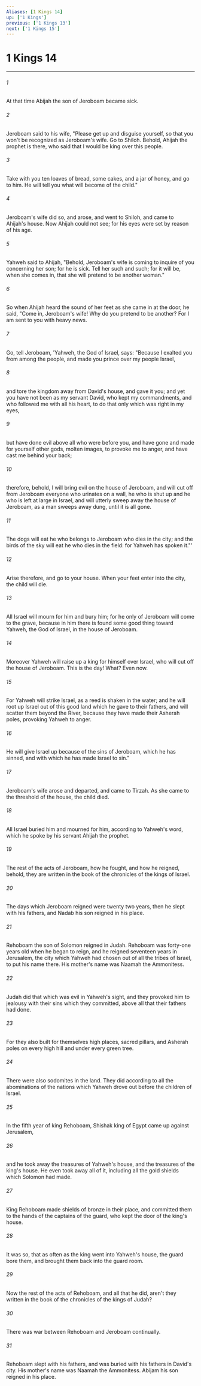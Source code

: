 ```yaml
---
Aliases: [1 Kings 14]
up: ['1 Kings']
previous: ['1 Kings 13']
next: ['1 Kings 15']
---
```

# 1 Kings 14
***





###### 1 

At that time Abijah the son of Jeroboam became sick. 



###### 2 

Jeroboam said to his wife, "Please get up and disguise yourself, so that you won't be recognized as Jeroboam's wife. Go to Shiloh. Behold, Ahijah the prophet is there, who said that I would be king over this people. 



###### 3 

Take with you ten loaves of bread, some cakes, and a jar of honey, and go to him. He will tell you what will become of the child." 



###### 4 

Jeroboam's wife did so, and arose, and went to Shiloh, and came to Ahijah's house. Now Ahijah could not see; for his eyes were set by reason of his age. 



###### 5 

Yahweh said to Ahijah, "Behold, Jeroboam's wife is coming to inquire of you concerning her son; for he is sick. Tell her such and such; for it will be, when she comes in, that she will pretend to be another woman." 



###### 6 

So when Ahijah heard the sound of her feet as she came in at the door, he said, "Come in, Jeroboam's wife! Why do you pretend to be another? For I am sent to you with heavy news. 



###### 7 

Go, tell Jeroboam, 'Yahweh, the God of Israel, says: "Because I exalted you from among the people, and made you prince over my people Israel, 



###### 8 

and tore the kingdom away from David's house, and gave it you; and yet you have not been as my servant David, who kept my commandments, and who followed me with all his heart, to do that only which was right in my eyes, 



###### 9 

but have done evil above all who were before you, and have gone and made for yourself other gods, molten images, to provoke me to anger, and have cast me behind your back; 



###### 10 

therefore, behold, I will bring evil on the house of Jeroboam, and will cut off from Jeroboam everyone who urinates on a wall, he who is shut up and he who is left at large in Israel, and will utterly sweep away the house of Jeroboam, as a man sweeps away dung, until it is all gone. 



###### 11 

The dogs will eat he who belongs to Jeroboam who dies in the city; and the birds of the sky will eat he who dies in the field: for Yahweh has spoken it."' 



###### 12 

Arise therefore, and go to your house. When your feet enter into the city, the child will die. 



###### 13 

All Israel will mourn for him and bury him; for he only of Jeroboam will come to the grave, because in him there is found some good thing toward Yahweh, the God of Israel, in the house of Jeroboam. 



###### 14 

Moreover Yahweh will raise up a king for himself over Israel, who will cut off the house of Jeroboam. This is the day! What? Even now. 



###### 15 

For Yahweh will strike Israel, as a reed is shaken in the water; and he will root up Israel out of this good land which he gave to their fathers, and will scatter them beyond the River, because they have made their Asherah poles, provoking Yahweh to anger. 



###### 16 

He will give Israel up because of the sins of Jeroboam, which he has sinned, and with which he has made Israel to sin." 



###### 17 

Jeroboam's wife arose and departed, and came to Tirzah. As she came to the threshold of the house, the child died. 



###### 18 

All Israel buried him and mourned for him, according to Yahweh's word, which he spoke by his servant Ahijah the prophet. 



###### 19 

The rest of the acts of Jeroboam, how he fought, and how he reigned, behold, they are written in the book of the chronicles of the kings of Israel. 



###### 20 

The days which Jeroboam reigned were twenty two years, then he slept with his fathers, and Nadab his son reigned in his place. 



###### 21 

Rehoboam the son of Solomon reigned in Judah. Rehoboam was forty-one years old when he began to reign, and he reigned seventeen years in Jerusalem, the city which Yahweh had chosen out of all the tribes of Israel, to put his name there. His mother's name was Naamah the Ammonitess. 



###### 22 

Judah did that which was evil in Yahweh's sight, and they provoked him to jealousy with their sins which they committed, above all that their fathers had done. 



###### 23 

For they also built for themselves high places, sacred pillars, and Asherah poles on every high hill and under every green tree. 



###### 24 

There were also sodomites in the land. They did according to all the abominations of the nations which Yahweh drove out before the children of Israel. 



###### 25 

In the fifth year of king Rehoboam, Shishak king of Egypt came up against Jerusalem, 



###### 26 

and he took away the treasures of Yahweh's house, and the treasures of the king's house. He even took away all of it, including all the gold shields which Solomon had made. 



###### 27 

King Rehoboam made shields of bronze in their place, and committed them to the hands of the captains of the guard, who kept the door of the king's house. 



###### 28 

It was so, that as often as the king went into Yahweh's house, the guard bore them, and brought them back into the guard room. 



###### 29 

Now the rest of the acts of Rehoboam, and all that he did, aren't they written in the book of the chronicles of the kings of Judah? 



###### 30 

There was war between Rehoboam and Jeroboam continually. 



###### 31 

Rehoboam slept with his fathers, and was buried with his fathers in David's city. His mother's name was Naamah the Ammonitess. Abijam his son reigned in his place.
